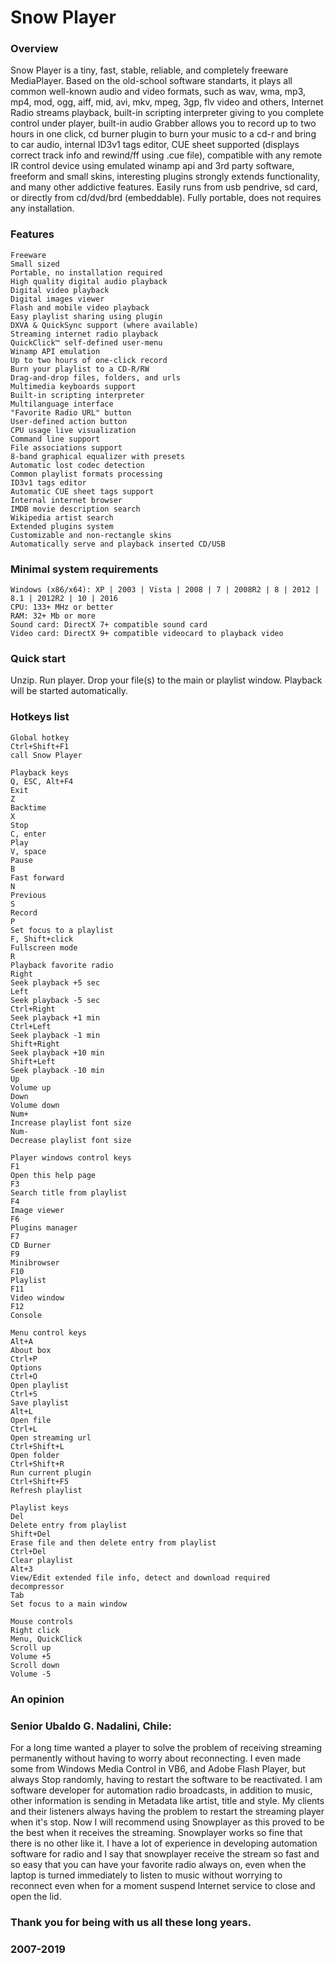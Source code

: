 # Snow Player

### Overview

Snow Player is a tiny, fast, stable, reliable, and completely freeware MediaPlayer. Based on the old-school software standarts, it plays all common well-known audio and video formats, such as wav, wma, mp3, mp4, mod, ogg, aiff, mid, avi, mkv, mpeg, 3gp, flv video and others, Internet Radio streams playback, built-in scripting interpreter giving to you complete control under player, built-in audio Grabber allows you to record up to two hours in one click, cd burner plugin to burn your music to a cd-r and bring to car audio, internal ID3v1 tags editor, CUE sheet supported (displays correct track info and rewind/ff using .cue file), compatible with any remote IR control device using emulated winamp api and 3rd party software, freeform and small skins, interesting plugins strongly extends functionality, and many other addictive features. Easily runs from usb pendrive, sd card, or directly from cd/dvd/brd (embeddable). Fully portable, does not requires any installation.

### Features

```
Freeware
Small sized
Portable, no installation required
High quality digital audio playback
Digital video playback
Digital images viewer
Flash and mobile video playback
Easy playlist sharing using plugin
DXVA & QuickSync support (where available)
Streaming internet radio playback
QuickClick™ self-defined user-menu
Winamp API emulation
Up to two hours of one-click record
Burn your playlist to a CD-R/RW
Drag-and-drop files, folders, and urls
Multimedia keyboards support
Built-in scripting interpreter
Multilanguage interface
"Favorite Radio URL" button
User-defined action button
CPU usage live visualization
Command line support
File associations support
8-band graphical equalizer with presets
Automatic lost codec detection
Common playlist formats processing
ID3v1 tags editor
Automatic CUE sheet tags support
Internal internet browser
IMDB movie description search
Wikipedia artist search
Extended plugins system
Customizable and non-rectangle skins
Automatically serve and playback inserted CD/USB
```

### Minimal system requirements

```
Windows (x86/x64): XP | 2003 | Vista | 2008 | 7 | 2008R2 | 8 | 2012 | 8.1 | 2012R2 | 10 | 2016
CPU: 133+ MHz or better
RAM: 32+ Mb or more
Sound card: DirectX 7+ compatible sound card
Video card: DirectX 9+ compatible videocard to playback video
```

### Quick start

Unzip. Run player. Drop your file(s) to the main or playlist window. Playback will be started automatically.

### Hotkeys list

```
Global hotkey
Ctrl+Shift+F1
call Snow Player

Playback keys
Q, ESC, Alt+F4
Exit
Z
Backtime
X
Stop
C, enter
Play
V, space
Pause
B
Fast forward
N
Previous
S
Record
P
Set focus to a playlist
F, Shift+click
Fullscreen mode
R
Playback favorite radio
Right
Seek playback +5 sec
Left
Seek playback -5 sec
Ctrl+Right
Seek playback +1 min
Ctrl+Left
Seek playback -1 min
Shift+Right
Seek playback +10 min
Shift+Left
Seek playback -10 min
Up
Volume up
Down
Volume down
Num+
Increase playlist font size
Num-
Decrease playlist font size

Player windows control keys
F1
Open this help page
F3
Search title from playlist
F4
Image viewer
F6
Plugins manager
F7
CD Burner
F9
Minibrowser
F10
Playlist
F11
Video window
F12
Console

Menu control keys
Alt+A
About box
Ctrl+P
Options
Ctrl+O
Open playlist
Ctrl+S
Save playlist
Alt+L
Open file
Ctrl+L
Open streaming url
Ctrl+Shift+L
Open folder
Ctrl+Shift+R
Run current plugin
Ctrl+Shift+F5
Refresh playlist

Playlist keys
Del
Delete entry from playlist
Shift+Del
Erase file and then delete entry from playlist
Ctrl+Del
Clear playlist
Alt+3
View/Edit extended file info, detect and download required decompressor
Tab
Set focus to a main window

Mouse controls
Right click
Menu, QuickClick
Scroll up
Volume +5
Scroll down
Volume -5
```

### An opinion
### Senior Ubaldo G. Nadalini, Chile:
For a long time wanted a player to solve the problem of receiving streaming permanently without having to worry about reconnecting. I even made some from Windows Media Control in VB6, and Adobe Flash Player, but always Stop randomly, having to restart the software to be reactivated. I am software developer for automation radio broadcasts, in addition to music, other information is sending in Metadata like artist, title and style. My clients and their listeners always having the problem to restart the streaming player when it's stop. Now I will recommend using Snowplayer as this proved to be the best when it receives the streaming. Snowplayer works so fine that there is no other like it. I have a lot of experience in developing automation software for radio and I say that snowplayer receive the stream so fast and so easy that you can have your favorite radio always on, even when the laptop is turned immediately to listen to music without worrying to reconnect even when for a moment suspend Internet service to close and open the lid.

### Thank you for being with us all these long years.

### 2007-2019
